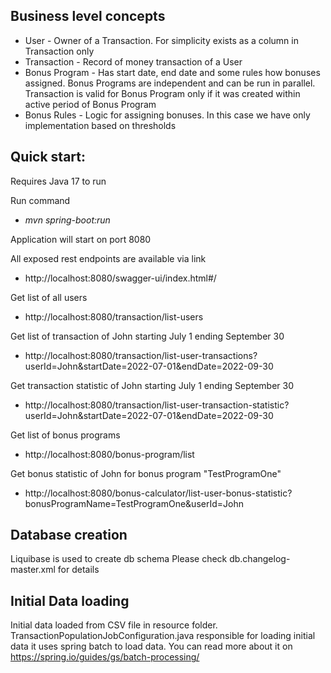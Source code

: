 ## Business level concepts
- User - Owner of a Transaction. For simplicity exists as a column in Transaction only
- Transaction - Record of money transaction of a User
- Bonus Program - Has start date, end date and some rules how bonuses assigned. 
Bonus Programs are independent and can be run in parallel.
Transaction is valid for Bonus Program only if it was created within active period of Bonus Program 
- Bonus Rules - Logic for assigning bonuses. In this case we have only implementation based on thresholds 

## Quick start:
Requires Java 17 to run

Run command 
- *mvn spring-boot:run*

Application will start on port 8080

All exposed rest endpoints are available via link
- http://localhost:8080/swagger-ui/index.html#/

Get list of all users
- http://localhost:8080/transaction/list-users

Get list of transaction of John starting July 1 ending September 30
- http://localhost:8080/transaction/list-user-transactions?userId=John&startDate=2022-07-01&endDate=2022-09-30

Get transaction statistic of John starting July 1 ending September 30
- http://localhost:8080/transaction/list-user-transaction-statistic?userId=John&startDate=2022-07-01&endDate=2022-09-30

Get list of bonus programs
- http://localhost:8080/bonus-program/list

Get bonus statistic of John for bonus program "TestProgramOne"
- http://localhost:8080/bonus-calculator/list-user-bonus-statistic?bonusProgramName=TestProgramOne&userId=John

## Database creation

Liquibase is used to create db schema
Please check db.changelog-master.xml for details

## Initial Data loading

Initial data loaded from CSV file in resource folder.
TransactionPopulationJobConfiguration.java responsible for loading initial data
it uses spring batch to load data. You can read more about it on https://spring.io/guides/gs/batch-processing/

